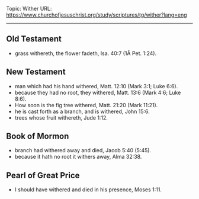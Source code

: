 Topic: Wither
URL: https://www.churchofjesuschrist.org/study/scriptures/tg/wither?lang=eng

---

## Old Testament

- grass withereth, the flower fadeth, Isa. 40:7 (1Â Pet. 1:24).

## New Testament

- man which had his hand withered, Matt. 12:10 (Mark 3:1; Luke 6:6).
- because they had no root, they withered, Matt. 13:6 (Mark 4:6; Luke 8:6).
- How soon is the fig tree withered, Matt. 21:20 (Mark 11:21).
- he is cast forth as a branch, and is withered, John 15:6.
- trees whose fruit withereth, Jude 1:12.

## Book of Mormon

- branch had withered away and died, Jacob 5:40 (5:45).
- because it hath no root it withers away, Alma 32:38.

## Pearl of Great Price

- I should have withered and died in his presence, Moses 1:11.

